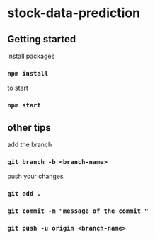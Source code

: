 # stock-data-prediction

## Getting started


install packages
### `npm install`

to start
### `npm start`


## other tips

add the branch 
### `git branch -b <branch-name>`

push your changes 
### `git add .`
### `git commit -m "message of the commit "`
### `git push -u origin <branch-name>`
